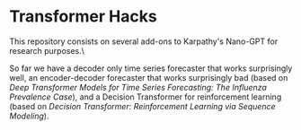 # Transformer Hacks

This repository consists on several add-ons to Karpathy's Nano-GPT for research purposes.\

So far we have a decoder only time series forecaster that works surprisingly well, an encoder-decoder forecaster that works surprisingly 
bad (based on *Deep Transformer Models for Time Series Forecasting: The Influenza Prevalence Case*), and a Decision Transformer for 
reinforcement learning (based on *Decision Transformer: Reinforcement Learning via Sequence Modeling*).
